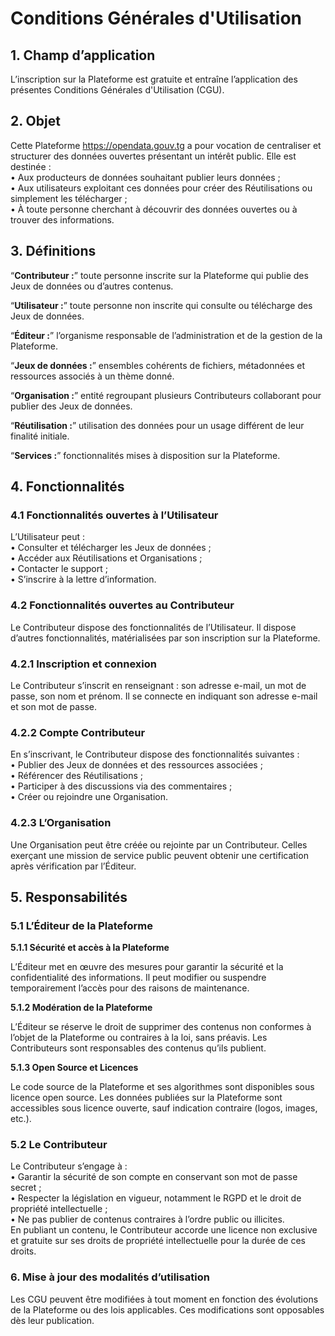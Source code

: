 # **Conditions Générales d'Utilisation**

## **1. Champ d’application**

L’inscription sur la Plateforme est gratuite et entraîne l’application des présentes Conditions Générales d'Utilisation (CGU).  

## **2. Objet**

Cette Plateforme https://opendata.gouv.tg a pour vocation de centraliser et structurer des données ouvertes présentant un intérêt public. Elle est destinée :  
    • Aux producteurs de données souhaitant publier leurs données ;  
    • Aux utilisateurs exploitant ces données pour créer des Réutilisations ou simplement les télécharger ;  
    • À toute personne cherchant à découvrir des données ouvertes ou à trouver des informations.  
    
## **3. Définitions**

“**Contributeur :**” toute personne inscrite sur la Plateforme qui publie des Jeux de données ou d’autres contenus.

“**Utilisateur :**” toute personne non inscrite qui consulte ou télécharge des Jeux de données. 

“**Éditeur :**” l’organisme responsable de l’administration et de la gestion de la Plateforme.

“**Jeux de données :**” ensembles cohérents de fichiers, métadonnées et ressources associés à un thème donné. 

“**Organisation :**” entité regroupant plusieurs Contributeurs collaborant pour publier des Jeux de données. 

“**Réutilisation :**” utilisation des données pour un usage différent de leur finalité initiale. 

“**Services :**” fonctionnalités mises à disposition sur la Plateforme.  

## **4. Fonctionnalités**

### **4.1 Fonctionnalités ouvertes à l’Utilisateur**

L’Utilisateur peut :  
    • Consulter et télécharger les Jeux de données ;  
    • Accéder aux Réutilisations et Organisations ;  
    • Contacter le support ;  
    • S’inscrire à la lettre d’information.  

### **4.2 Fonctionnalités ouvertes au Contributeur**

Le Contributeur dispose des fonctionnalités de l’Utilisateur. Il dispose d’autres fonctionnalités, matérialisées par son inscription sur la Plateforme.

### **4.2.1 Inscription et connexion**

Le Contributeur s’inscrit en renseignant : son adresse e-mail, un mot de passe, son nom et prénom. Il se connecte en indiquant son adresse e-mail et son mot de passe.

### **4.2.2 Compte Contributeur**

En s’inscrivant, le Contributeur dispose des fonctionnalités suivantes :  
    • Publier des Jeux de données et des ressources associées ;  
    • Référencer des Réutilisations ;  
    • Participer à des discussions via des commentaires ;  
    • Créer ou rejoindre une Organisation.  


### **4.2.3 L’Organisation**

Une Organisation peut être créée ou rejointe par un Contributeur. Celles exerçant une mission de service public peuvent obtenir une certification après vérification par l’Éditeur.  

## **5. Responsabilités**

### **5.1 L’Éditeur de la Plateforme**

**5.1.1 Sécurité et accès à la Plateforme**

L’Éditeur met en œuvre des mesures pour garantir la sécurité et la confidentialité des informations. Il peut modifier ou suspendre temporairement l’accès pour des raisons de maintenance.  

**5.1.2 Modération de la Plateforme**

L’Éditeur se réserve le droit de supprimer des contenus non conformes à l’objet de la Plateforme ou contraires à la loi, sans préavis. Les Contributeurs sont responsables des contenus qu’ils publient.  

**5.1.3 Open Source et Licences**

Le code source de la Plateforme et ses algorithmes sont disponibles sous licence open source. Les données publiées sur la Plateforme sont accessibles sous licence ouverte, sauf indication contraire (logos, images, etc.).

### **5.2 Le Contributeur**

Le Contributeur s’engage à :  
    • Garantir la sécurité de son compte en conservant son mot de passe secret ;  
    • Respecter la législation en vigueur, notamment le RGPD et le droit de propriété intellectuelle ;  
    • Ne pas publier de contenus contraires à l’ordre public ou illicites.  
En publiant un contenu, le Contributeur accorde une licence non exclusive et gratuite sur ses droits de propriété intellectuelle pour la durée de ces droits.  

### **6. Mise à jour des modalités d’utilisation**

Les CGU peuvent être modifiées à tout moment en fonction des évolutions de la Plateforme ou des lois applicables. Ces modifications sont opposables dès leur publication.  